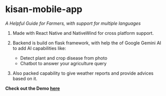 # kisan-mobile-app

*A Helpful Guide for Farmers, with support for multiple languages*

1. Made with React Native and NativeWind for cross platform support.

2. Backend is build on flask framework, with help the of Google Gemini AI to add AI capabilities like:
    - Detect plant and crop disease from photo
    - Chatbot to answer your agriculture query

3. Also packed capability to give weather reports and provide advices based on it.

**Check out the Demo [here](https://drive.google.com/file/d/13WK9xJHCIo--8Ja9iXFMXcoKSNXO9a2X/view?usp=sharing)**